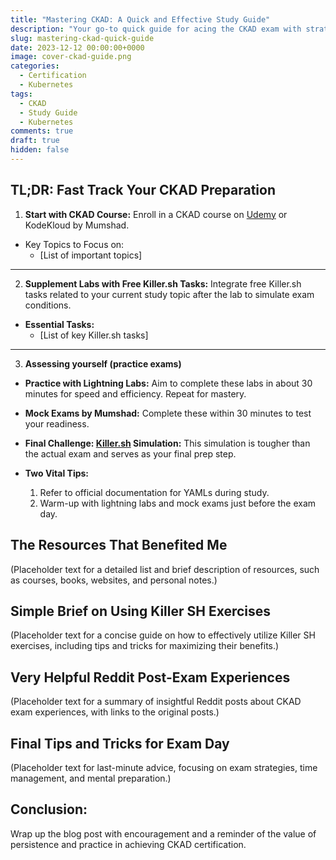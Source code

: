 ```yaml
---
title: "Mastering CKAD: A Quick and Effective Study Guide"
description: "Your go-to quick guide for acing the CKAD exam with strategic learning and effective resources."
slug: mastering-ckad-quick-guide
date: 2023-12-12 00:00:00+0000
image: cover-ckad-guide.png
categories:
  - Certification
  - Kubernetes
tags:
  - CKAD
  - Study Guide
  - Kubernetes
comments: true
draft: true
hidden: false
---
```


## TL;DR: Fast Track Your CKAD Preparation

1. **Start with CKAD Course:** Enroll in a CKAD course on [Udemy](https://www.udemy.com/course/certified-kubernetes-application-developer/) or KodeKloud by Mumshad.

- Key Topics to Focus on:
  - [List of important topics]

---

2. **Supplement Labs with Free Killer.sh Tasks:** Integrate free Killer.sh tasks related to your current study topic after the lab to simulate exam conditions.

- **Essential Tasks:**
  - [List of key Killer.sh tasks]

---

3. **Assessing yourself (practice exams)**

- **Practice with Lightning Labs:** Aim to complete these labs in about 30 minutes for speed and efficiency. Repeat for mastery.

- **Mock Exams by Mumshad:** Complete these within 30 minutes to test your readiness.
- **Final Challenge: [Killer.sh](http://Killer.sh) Simulation:** This simulation is tougher than the actual exam and serves as your final prep step.
- **Two Vital Tips:**
  1. Refer to official documentation for YAMLs during study.
  2. Warm-up with lightning labs and mock exams just before the exam day.

## The Resources That Benefited Me

(Placeholder text for a detailed list and brief description of resources, such as courses, books, websites, and personal notes.)

## Simple Brief on Using Killer SH Exercises

(Placeholder text for a concise guide on how to effectively utilize Killer SH exercises, including tips and tricks for maximizing their benefits.)

## Very Helpful Reddit Post-Exam Experiences

(Placeholder text for a summary of insightful Reddit posts about CKAD exam experiences, with links to the original posts.)

## Final Tips and Tricks for Exam Day

(Placeholder text for last-minute advice, focusing on exam strategies, time management, and mental preparation.)

## **Conclusion:**

Wrap up the blog post with encouragement and a reminder of the value of persistence and practice in achieving CKAD certification.
